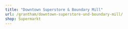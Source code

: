 ```yaml
---
title: "Downtown Superstore & Boundary Mill"
url: /grantham/downtown-superstore-und-boundary-mill/
shop: Supermarkt
---
```

